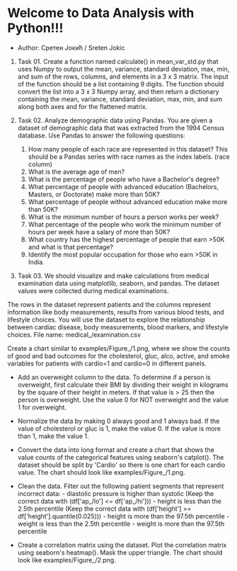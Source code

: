 # Welcome to Data Analysis with Python!!!

- Author: Сретен Јокић / Sreten Jokic

 1. Task 01.
Create a function named calculate() in mean_var_std.py that uses Numpy to output the mean, variance, standard deviation, max, min, and sum of the rows, columns, and elements in a 3 x 3 matrix.
The input of the function should be a list containing 9 digits. The function should convert the list into a 3 x 3 Numpy array, and then return a dictionary containing the mean, variance, standard deviation, max, min, and sum along both axes and for the flattened matrix.

 2. Task 02.
Analyze demographic data using Pandas. You are given a dataset of demographic data that was extracted from the 1994 Census database.
Use Pandas to answer the following questions:
    1. How many people of each race are represented in this dataset? This should be a Pandas series with race names as the index labels. (race column)
    2. What is the average age of men?
    3. What is the percentage of people who have a Bachelor's degree?
    4. What percentage of people with advanced education (Bachelors, Masters, or Doctorate) make more than 50K?
    5. What percentage of people without advanced education make more than 50K?
    6. What is the minimum number of hours a person works per week?
    7. What percentage of the people who work the minimum number of hours per week have a salary of more than 50K?
    8. What country has the highest percentage of people that earn >50K and what is that percentage?
    9. Identify the most popular occupation for those who earn >50K in India.

  3. Task 03.
We should visualize and make calculations from medical examination data using matplotlib, seaborn, and pandas. The dataset values were collected during medical examinations.

The rows in the dataset represent patients and the columns represent information like body measurements, results from various blood tests, and lifestyle choices. You will use the dataset to explore the relationship between cardiac disease, body measurements, blood markers, and lifestyle choices.
File name: medical_/examination.csv

Create a chart similar to examples/Figure_/1.png, where we show the counts of good and bad outcomes for the cholesterol, gluc, alco, active, and smoke variables for patients with cardio=1 and cardio=0 in different panels.
     
- Add an overweight column to the data. To determine if a person is overweight, first calculate their BMI by dividing their weight in kilograms by the square of their height in meters. If that value is > 25 then the person is overweight. Use the value 0 for NOT overweight and the value 1 for overweight.
     
- Normalize the data by making 0 always good and 1 always bad. If the value of cholesterol or gluc is 1, make the value 0. If the value is more than 1, make the value 1.
     
- Convert the data into long format and create a chart that shows the value counts of the categorical features using seaborn's catplot(). The dataset should be split by 'Cardio' so there is one chart for each cardio value. The chart should look like examples/Figure_/1.png.
     
- Clean the data. Filter out the following patient segments that represent incorrect data:
      - diastolic pressure is higher than systolic (Keep the correct data with (df['ap_/lo'] <= df['ap_/hi']))
      - height is less than the 2.5th percentile (Keep the correct data with (df['height'] >= df['height'].quantile(0.025)))
      - height is more than the 97.5th percentile
      - weight is less than the 2.5th percentile
      - weight is more than the 97.5th percentile
      
- Create a correlation matrix using the dataset. Plot the correlation matrix using seaborn's heatmap(). Mask the upper triangle. The chart should look like examples/Figure_/2.png.
